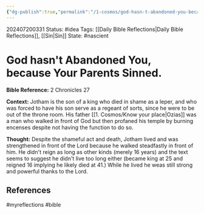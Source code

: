 ```yaml
---
{"dg-publish":true,"permalink":"/1-cosmos/god-hasn-t-abandoned-you-because-your-parents-sinned/","created":"2025-01-22T11:17:14.261-05:00","updated":"2024-07-20T03:32:22.839-04:00"}
---
```


202407200331
Status: #idea
Tags: [[Daily Bible Reflections\|Daily Bible Reflections]], [[Sin\|Sin]]
State: #nascient
# God hasn't Abandoned You, because Your Parents Sinned.
**Bible Reference:** 2 Chronicles 27

**Context:** Jotham is the son of a king who died in shame as a leper, and who was forced to have his son serve as a regeant of sorts, since he were to be out of the throne room. His father [[1. Cosmos/Know your place\|Ozias]] was a man who walked in front of God but then profaned his temple by burning encenses despite not having the function to do so.

**Thought:** Despite the shameful act and death, Jotham lived and was strengthened in front of the Lord because he walked steadfastly in front of him. He didn't reign as long as other kinds (merely 16 years) and the text seems to suggest he didn't live too long either (became king at 25 and reigned 16 implying he likely died at 41.) While he lived he weas still strong and powerful thanks to the Lord.


## References


#myreflections #bible